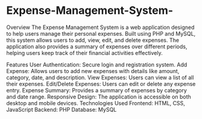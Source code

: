 # Expense-Management-System-
Overview
The Expense Management System is a web application designed to help users manage their personal expenses. Built using PHP and MySQL, this system allows users to add, view, edit, and delete expenses. The application also provides a summary of expenses over different periods, helping users keep track of their financial activities effectively.

Features
User Authentication: Secure login and registration system.
Add Expense: Allows users to add new expenses with details like amount, category, date, and description.
View Expenses: Users can view a list of all their expenses.
Edit/Delete Expenses: Users can edit or delete any expense entry.
Expense Summary: Provides a summary of expenses by category and date range.
Responsive Design: The application is accessible on both desktop and mobile devices.
Technologies Used
Frontend: HTML, CSS, JavaScript
Backend: PHP
Database: MySQL
